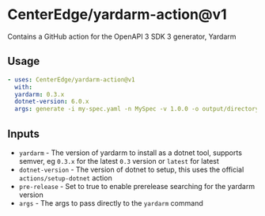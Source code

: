 # CenterEdge/yardarm-action@v1
Contains a GitHub action for the OpenAPI 3 SDK 3 generator, Yardarm

## Usage
```yaml
- uses: CenterEdge/yardarm-action@v1
  with:
  yardarm: 0.3.x
  dotnet-version: 6.0.x
  args: generate -i my-spec.yaml -n MySpec -v 1.0.0 -o output/directory/ -x Yardarm.NewtonsoftJson Yardarm.MicrosoftExtensionsHttp
```

## Inputs
- `yardarm` - The version of yardarm to install as a dotnet tool, supports semver, eg `0.3.x` for the latest `0.3` version or `latest` for latest
- `dotnet-version` - The version of dotnet to setup, this uses the official `actions/setup-dotnet` action
- `pre-release` - Set to true to enable prerelease searching for the yardarm version
- `args` - The args to pass directly to the `yardarm` command
